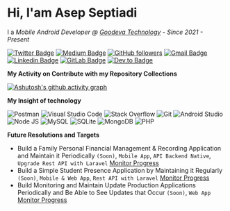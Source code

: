 # Hi, I'am Asep Septiadi

I a _Mobile Android Developer @ <a href="https://goodeva.co.id/">Goodeva Technology</a> - Since 2021 - Present_

[![Twitter Badge](https://img.shields.io/badge/-@aspsptyd-1ca0f1?style=flat-square&labelColor=1ca0f1&logo=twitter&logoColor=white&link=https://twitter.com/aspsptyd)](https://twitter.com/aspsptyd) [![Medium Badge](https://img.shields.io/badge/-@septiyadi-171616?style=flat-square&labelColor=171616&logo=Medium&link=https://medium.com/@septiyadi/)](https://medium.com/@septiyadi/) [![GitHub followers](https://img.shields.io/github/followers/aspsptyd?label=Follow&style=social)](https://github.com/aspsptyd/?tab=follow) [![Gmail Badge](https://img.shields.io/badge/-devadiroot@gmail.com-c14438?style=flat-square&logo=Gmail&logoColor=white&link=mailto:devadiroot@gmail.com)](mailto:devadiroot@gmail.com) [![Linkedin Badge](https://img.shields.io/badge/-@aspsptyd-blue?style=flat-square&logo=Linkedin&logoColor=white&link=https://www.linkedin.com/in/aspsptyd/)](https://www.linkedin.com/in/aspsptyd/) [![GitLab Badge](https://img.shields.io/badge/-@septiyadi-orange?style=flat-square&logo=GitLab&logoColor=white&link=https://www.gitlab.com/septiyadi/)](https://www.gitlab.com/septiyadi/) [![Dev.to Badge](https://img.shields.io/badge/-@aspsptyd-black?style=flat-square&logo=dev.to&logoColor=white&link=https://www.dev.to/aspsptyd/)](https://www.dev.to/aspsptyd/)

<!-- <a href="https://github.com/ashutosh00710/github-readme-activity-graph"><img alt="Asep Septiadi's Activity Graph" src="https://github-readme-activity-graph.cyclic.app/graph/?username=aspsptyd&theme=react-dark&hide_border=true&hide_title=false&custom_title=Aktifitas%20GitHub%20Saya" /></a> -->

**My Activity on Contribute with my Repository Collections**

<!-- [![Ashutosh's github activity graph](https://github-readme-activity-graph.cyclic.app/graph?username=aspsptyd&theme=tokyo-night&hide_border=true&hide_title=false&custom_title=Kontribusi%20Harian%20Saya)](https://github.com/aspsptyd/github-readme-activity-graph) -->

[![Ashutosh's github activity graph](https://github-readme-activity-graph.vercel.app/graph?username=aspsptyd&theme=merko&radius=16&area=true&hide_border=true&hide_title=false&custom_title=Kontribusi%20Harian%20Saya)](https://github.com/ashutosh00710/github-readme-activity-graph)

<!-- ![](http://github-profile-summary-cards.vercel.app/api/cards/profile-details?username=aspsptyd&theme=nord_dark) -->

**My Insight of technology**

<img alt="Postman" src="https://img.shields.io/badge/Postman-FF6C37?logo=postman&logoColor=white"> <img alt="Visual Studio Code" src="https://img.shields.io/badge/Visual%20Studio%20Code-0078d7.svg?logo=visual-studio-code&logoColor=white"> <img alt="Stack Overflow" src="https://img.shields.io/badge/-Stack%20Overflow-FE7A16?logo=stack-overflow&logoColor=white"> <img alt="Git" src="https://img.shields.io/badge/Git-F05033.svg?logo=git&logoColor=white"> <img alt="Android Studio" src="https://img.shields.io/badge/Android%20Studio-008678.svg?logo=android-studio&logoColor=white"> <img alt="Node JS" src="https://img.shields.io/badge/Node%20JS-008678.svg?logo=javascript&logoColor=white"> <img alt="MySQL" src="https://img.shields.io/badge/MySQL-00f.svg?logo=mysql&logoColor=white"> <img alt="SQLite" src ="https://img.shields.io/badge/SQLite-07405e.svg?logo=sqlite&logoColor=white"> <img alt="MongoDB" src ="https://img.shields.io/badge/MongoDB-4ea94b.svg?logo=mongodb&logoColor=white"> <img alt="PHP" src ="https://img.shields.io/badge/PHP-2c51f5.svg?logo=php&logoColor=white">

**Future Resolutions and Targets**

- Build a Family Personal Financial Management & Recording Application and Maintain it Periodically `(Soon)`, `Mobile App`, `API Backend Native`, `Upgrade Rest API with Laravel` <a href="">Monitor Progress</a>
- Build a Simple Student Presence Application by Maintaining it Regularly `(Soon)`, `Mobile & Web App`, `Rest API with Laravel` <a href="">Monitor Progress</a>
- Build Monitoring and Maintain Update Production Applications Periodically and Be Able to See Updates that Occur `(Soon)`, `Web App` <a href="">Monitor Progress</a>
